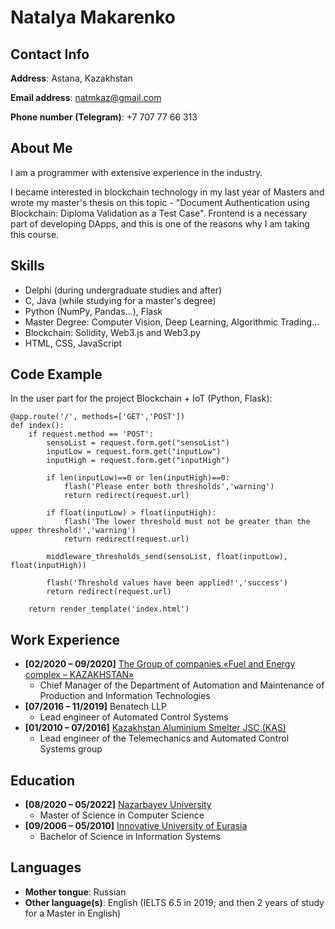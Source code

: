 # Natalya Makarenko

## Contact Info

**Address**: Astana, Kazakhstan

**Email address**: <natmkaz@gmail.com>

**Phone number (Telegram)**: +7 707 77 66 313

## About Me

I am a programmer with extensive experience in the industry. 

I became interested in blockchain technology in my last year of Masters and wrote my master's thesis on this
topic - "Document Authentication using Blockchain: Diploma Validation as a Test Case". Frontend is a necessary part of developing DApps, and this is one of the reasons why I am taking this course.

## Skills

- Delphi (during undergraduate studies and after)
- C, Java (while studying for a master's degree)
- Python (NumPy, Pandas...), Flask
- Master Degree: Computer Vision, Deep Learning, Algorithmic Trading...
- Blockchain: Solidity, Web3.js and Web3.py
- HTML, CSS, JavaScript

## Code Example

In the user part for the project Blockchain + IoT (Python, Flask):

    @app.route('/', methods=['GET','POST'])                      
    def index():
        if request.method == 'POST':
            sensoList = request.form.get("sensoList")
            inputLow = request.form.get("inputLow")
            inputHigh = request.form.get("inputHigh")

            if len(inputLow)==0 or len(inputHigh)==0:
                flash('Please enter both thresholds','warning')
                return redirect(request.url)

            if float(inputLow) > float(inputHigh):
                flash('The lower threshold must not be greater than the upper threshold!','warning')
                return redirect(request.url)

            middleware_thresholds_send(sensoList, float(inputLow), float(inputHigh))

            flash('Threshold values have been applied!','success')
            return redirect(request.url)

        return render_template('index.html')

## Work Experience 

- **[02/2020 – 09/2020]** [The Group of companies «Fuel and Energy complex – KAZAKHSTAN»](https://www.tek-kaz.kz/en)
  - Chief Manager of the Department of Automation and Maintenance of Production and Information Technologies 
- **[07/2016 – 11/2019]** Benatech LLP
  - Lead engineer of Automated Control Systems 
- **[01/2010 – 07/2016]** [Kazakhstan Aluminium Smelter JSC (KAS)](https://www.erg.kz/en)
  - Lead engineer of the Telemechanics and Automated Control Systems group

## Education

- **[08/2020 – 05/2022]** [Nazarbayev University](https://nu.edu.kz/)
  - Master of Science in Computer Science
- **[09/2006 – 05/2010]** [Innovative University of Eurasia](https://www.ineu.kz/en/)
  - Bachelor of Science in Information Systems
  
## Languages

- **Mother tongue**: Russian
- **Other language(s)**: English (IELTS 6.5 in 2019; and then 2 years of study for a Master in English)
